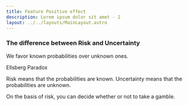 ```yaml
---
title: Feature Positive effect
description: Lorem ipsum dolor sit amet - 2
layout: ../../layouts/MainLayout.astro
---
```


### The difference between Risk and Uncertainty

We favor known probabilities over unknown ones.

Ellsberg Paradox

Risk means that the probabilities are known.
Uncertainty means that the probabilities are unknown.

On the basis of risk, you can decide whether or not to take a gamble.
